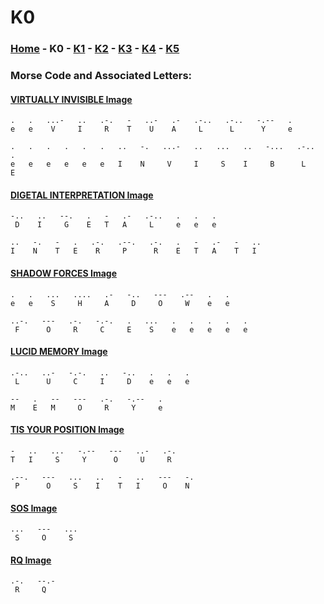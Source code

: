 # K0

### [Home](../home.md) - K0 - [K1](./K1.md) - [K2](./K2.md) - [K3](./K3.md) - [K4](./K4.md) - [K5](./K5.md)

### Morse Code and Associated Letters:

#### [VIRTUALLY INVISIBLE Image](../../morse_pics/1_virtuallyinvisible.jpeg)
```
.   .   ...-   ..   .-.   -   ..-   .-   .-..   .-..   -.--   .
e   e    V     I     R    T    U    A     L      L      Y     e

.   .   .   .   .   .   ..   -.   ...-   ..   ...   ..   -...   .-..   .
e   e   e   e   e   e   I    N     V     I     S    I     B      L     E
```

#### [DIGETAL INTERPRETATION Image](../../morse_pics/2_digetalinterpretation.jpeg)
```
-..   ..   --.   .   -   .-   .-..   .   .   .
 D    I     G    E   T   A     L     e   e   e

..   -.   -   .   .-.   .--.   .-.   .   -   .-   -   ..
I    N    T   E    R     P      R    E   T   A    T   I
```

#### [SHADOW FORCES Image](../../morse_pics/3_shadowforces.jpeg)
```
.   .   ...   ....   .-   -..   ---   .--   .   .
e   e    S     H     A     D     O     W    e   e

..-.   ---   .-.   -.-.   .   ...   .   .   .   .   .
 F      O     R     C     E    S    e   e   e   e   e
```

#### [LUCID MEMORY Image](../../morse_pics/4_lucidmemory.jpeg)
```
.-..   ..-   -.-.   ..   -..   .   .   .
 L      U     C     I     D    e   e   e

--   .   --   ---   .-.   -.--   .
M    E   M     O     R     Y     e
```

#### [TIS YOUR POSITION Image](../../morse_pics/5_tisyourposition.jpeg)
```
-   ..   ...   -.--   ---   ..-   .-.
T   I     S     Y      O     U     R

.--.   ---   ...   ..   -   ..   ---   -.
 P      O     S    I    T   I     O    N
```

#### [SOS Image](../../morse_pics/6_sos.jpeg)
```
...   ---   ...
 S     O     S
```

#### [RQ Image](../../morse_pics/7_rq.jpeg)
```
.-.   --.-
 R     Q
```
